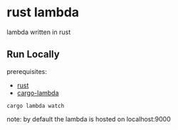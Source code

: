 # rust lambda
lambda written in rust

## Run Locally

prerequisites: 
* [rust](https://doc.rust-lang.org/book/ch01-01-installation.html)
* [cargo-lambda](https://www.cargo-lambda.info/)

```
cargo lambda watch
```
note: by default the lambda is hosted on localhost:9000
